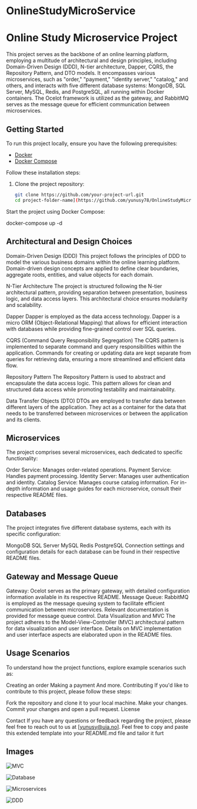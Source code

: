 # OnlineStudyMicroService

# Online Study Microservice Project

This project serves as the backbone of an online learning platform, employing a multitude of architectural and design principles, including Domain-Driven Design (DDD), N-tier architecture, Dapper, CQRS, the Repository Pattern, and DTO models. It encompasses various microservices, such as "order," "payment," "identity server," "catalog," and others, and interacts with five different database systems: MongoDB, SQL Server, MySQL, Redis, and PostgreSQL, all running within Docker containers. The Ocelot framework is utilized as the gateway, and RabbitMQ serves as the message queue for efficient communication between microservices.

## Getting Started

To run this project locally, ensure you have the following prerequisites:

- [Docker](https://www.docker.com/)
- [Docker Compose](https://docs.docker.com/compose/)

Follow these installation steps:

1. Clone the project repository:

   ```sh
   git clone https://github.com/your-project-url.git
   cd project-folder-name](https://github.com/yunusy78/OnlineStudyMicroService.git)
Start the project using Docker Compose:

docker-compose up -d


## Architectural and Design Choices
Domain-Driven Design (DDD)
This project follows the principles of DDD to model the various business domains within the online learning platform. Domain-driven design concepts are applied to define clear boundaries, aggregate roots, entities, and value objects for each domain.

N-Tier Architecture
The project is structured following the N-tier architectural pattern, providing separation between presentation, business logic, and data access layers. This architectural choice ensures modularity and scalability.

Dapper
Dapper is employed as the data access technology. Dapper is a micro ORM (Object-Relational Mapping) that allows for efficient interaction with databases while providing fine-grained control over SQL queries.

CQRS (Command Query Responsibility Segregation)
The CQRS pattern is implemented to separate command and query responsibilities within the application. Commands for creating or updating data are kept separate from queries for retrieving data, ensuring a more streamlined and efficient data flow.

Repository Pattern
The Repository Pattern is used to abstract and encapsulate the data access logic. This pattern allows for clean and structured data access while promoting testability and maintainability.

Data Transfer Objects (DTO)
DTOs are employed to transfer data between different layers of the application. They act as a container for the data that needs to be transferred between microservices or between the application and its clients.

## Microservices
The project comprises several microservices, each dedicated to specific functionality:

Order Service: Manages order-related operations.
Payment Service: Handles payment processing.
Identity Server: Manages user authentication and identity.
Catalog Service: Manages course catalog information.
For in-depth information and usage guides for each microservice, consult their respective README files.

## Databases
The project integrates five different database systems, each with its specific configuration:

MongoDB
SQL Server
MySQL
Redis
PostgreSQL
Connection settings and configuration details for each database can be found in their respective README files.

## Gateway and Message Queue
Gateway: Ocelot serves as the primary gateway, with detailed configuration information available in its respective README.
Message Queue: RabbitMQ is employed as the message queuing system to facilitate efficient communication between microservices. Relevant documentation is provided for message queue control.
Data Visualization and MVC
The project adheres to the Model-View-Controller (MVC) architectural pattern for data visualization and user interface. Details on MVC implementation and user interface aspects are elaborated upon in the README files.

## Usage Scenarios
To understand how the project functions, explore example scenarios such as:

Creating an order
Making a payment
And more.
Contributing
If you'd like to contribute to this project, please follow these steps:

Fork the repository and clone it to your local machine.
Make your changes.
Commit your changes and open a pull request.
License


Contact
If you have any questions or feedback regarding the project, please feel free to reach out to us at [yunusy@uia.no].
Feel free to copy and paste this extended template into your README.md file and tailor it furt

## Images

![MVC](resim_yolu.png)

![Database](resim_yolu.png)

![Microservices](resim_yolu.png)

![DDD](resim_yolu.png)
